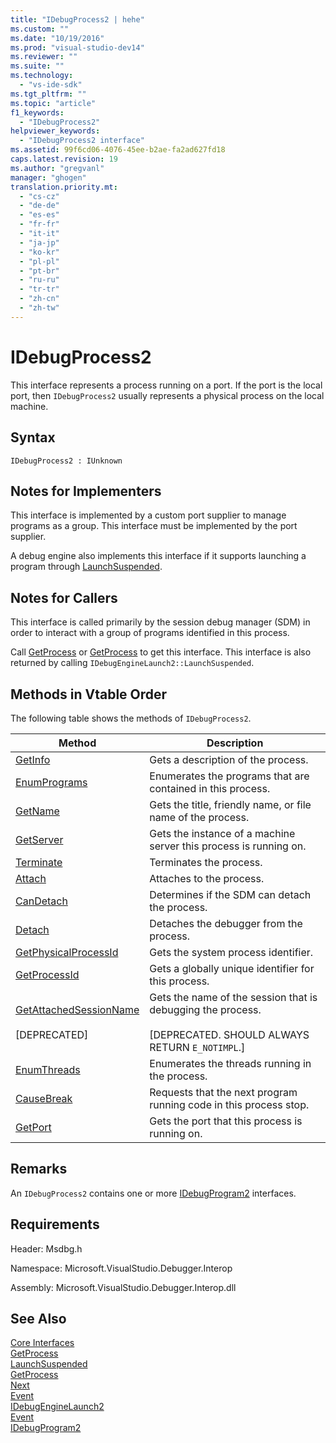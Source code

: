 ```yaml
---
title: "IDebugProcess2 | hehe"
ms.custom: ""
ms.date: "10/19/2016"
ms.prod: "visual-studio-dev14"
ms.reviewer: ""
ms.suite: ""
ms.technology: 
  - "vs-ide-sdk"
ms.tgt_pltfrm: ""
ms.topic: "article"
f1_keywords: 
  - "IDebugProcess2"
helpviewer_keywords: 
  - "IDebugProcess2 interface"
ms.assetid: 99f6cd06-4076-45ee-b2ae-fa2ad627fd18
caps.latest.revision: 19
ms.author: "gregvanl"
manager: "ghogen"
translation.priority.mt: 
  - "cs-cz"
  - "de-de"
  - "es-es"
  - "fr-fr"
  - "it-it"
  - "ja-jp"
  - "ko-kr"
  - "pl-pl"
  - "pt-br"
  - "ru-ru"
  - "tr-tr"
  - "zh-cn"
  - "zh-tw"
---
```

# IDebugProcess2
This interface represents a process running on a port. If the port is the local port, then `IDebugProcess2` usually represents a physical process on the local machine.  
  
## Syntax  
  
```  
IDebugProcess2 : IUnknown  
```  
  
## Notes for Implementers  
 This interface is implemented by a custom port supplier to manage programs as a group. This interface must be implemented by the port supplier.  
  
 A debug engine also implements this interface if it supports launching a program through [LaunchSuspended](../extensibility-debugger-reference/idebugenginelaunch2--launchsuspended.md).  
  
## Notes for Callers  
 This interface is called primarily by the session debug manager (SDM) in order to interact with a group of programs identified in this process.  
  
 Call [GetProcess](../extensibility-debugger-reference/idebugprogram2--getprocess.md) or [GetProcess](../extensibility-debugger-reference/idebugport2--getprocess.md) to get this interface. This interface is also returned by calling `IDebugEngineLaunch2::LaunchSuspended`.  
  
## Methods in Vtable Order  
 The following table shows the methods of `IDebugProcess2`.  
  
|Method|Description|  
|------------|-----------------|  
|[GetInfo](../extensibility-debugger-reference/idebugprocess2--getinfo.md)|Gets a description of the process.|  
|[EnumPrograms](../extensibility-debugger-reference/idebugprocess2--enumprograms.md)|Enumerates the programs that are contained in this process.|  
|[GetName](../extensibility-debugger-reference/idebugprocess2--getname.md)|Gets the title, friendly name, or file name of the process.|  
|[GetServer](../extensibility-debugger-reference/idebugprocess2--getserver.md)|Gets the instance of a machine server this process is running on.|  
|[Terminate](../extensibility-debugger-reference/idebugprocess2--terminate.md)|Terminates the process.|  
|[Attach](../extensibility-debugger-reference/idebugprocess2--attach.md)|Attaches to the process.|  
|[CanDetach](../extensibility-debugger-reference/idebugprocess2--candetach.md)|Determines if the SDM can detach the process.|  
|[Detach](../extensibility-debugger-reference/idebugprocess2--detach.md)|Detaches the debugger from the process.|  
|[GetPhysicalProcessId](../extensibility-debugger-reference/idebugprocess2--getphysicalprocessid.md)|Gets the system process identifier.|  
|[GetProcessId](../extensibility-debugger-reference/idebugprocess2--getprocessid.md)|Gets a globally unique identifier for this process.|  
|[GetAttachedSessionName](../extensibility-debugger-reference/idebugprocess2--getattachedsessionname.md)<br /><br /> [DEPRECATED]|Gets the name of the session that is debugging the process.<br /><br /> [DEPRECATED. SHOULD ALWAYS RETURN `E_NOTIMPL`.]|  
|[EnumThreads](../extensibility-debugger-reference/idebugprocess2--enumthreads.md)|Enumerates the threads running in the process.|  
|[CauseBreak](../extensibility-debugger-reference/idebugprocess2--causebreak.md)|Requests that the next program running code in this process stop.|  
|[GetPort](../extensibility-debugger-reference/idebugprocess2--getport.md)|Gets the port that this process is running on.|  
  
## Remarks  
 An `IDebugProcess2` contains one or more [IDebugProgram2](../extensibility-debugger-reference/idebugprogram2.md) interfaces.  
  
## Requirements  
 Header: Msdbg.h  
  
 Namespace: Microsoft.VisualStudio.Debugger.Interop  
  
 Assembly: Microsoft.VisualStudio.Debugger.Interop.dll  
  
## See Also  
 [Core Interfaces](../extensibility-debugger-reference/core-interfaces.md)   
 [GetProcess](../extensibility-debugger-reference/idebugport2--getprocess.md)   
 [LaunchSuspended](../extensibility-debugger-reference/idebugenginelaunch2--launchsuspended.md)   
 [GetProcess](../extensibility-debugger-reference/idebugprogram2--getprocess.md)   
 [Next](../extensibility-debugger-reference/ienumdebugprocesses2--next.md)   
 [Event](../extensibility-debugger-reference/idebugportevents2--event.md)   
 [IDebugEngineLaunch2](../extensibility-debugger-reference/idebugenginelaunch2.md)   
 [Event](../extensibility-debugger-reference/idebugeventcallback2--event.md)   
 [IDebugProgram2](../extensibility-debugger-reference/idebugprogram2.md)